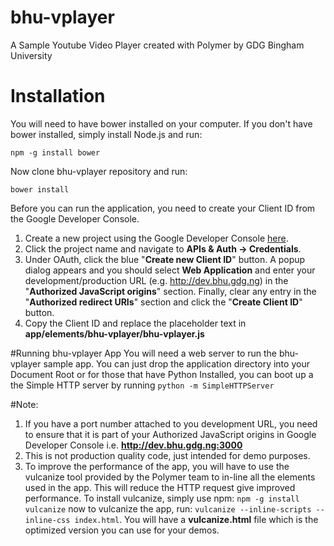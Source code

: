 # bhu-vplayer
A Sample Youtube Video Player created with Polymer by GDG Bingham University

# Installation
You will need to have bower installed on your computer. If you don't have bower installed, simply install Node.js and run:

```npm -g install bower```

Now clone bhu-vplayer repository and run:

``` bower install ```

Before you can run the application, you need to create your Client ID from the Google Developer Console.

1. Create a new project using the Google Developer Console [here](https://console.developers.google.com/project).
2. Click the project name and navigate to **APIs & Auth -> Credentials**.
3. Under OAuth, click the blue "**Create new Client ID**" button. A popup dialog appears and you should select **Web Application** and enter your development/production URL (e.g. http://dev.bhu.gdg.ng) in the "**Authorized JavaScript origins**" section. Finally, clear any entry in the "**Authorized redirect URIs**" section and click the "**Create Client ID**" button.
4. Copy the Client ID and replace the placeholder text in **app/elements/bhu-vplayer/bhu-vplayer.js**


#Running bhu-vplayer App
You will need a web server to run the bhu-vplayer sample app. You can just drop the application directory into your Document Root or for those that have Python Installed, you can boot up a the Simple HTTP server by running ``` python -m SimpleHTTPServer ```

#Note: 


1. If you have a port number attached to you development URL, you need to ensure that it is part of your Authorized JavaScript origins in Google Developer Console i.e. **http://dev.bhu.gdg.ng:3000**
2. This is not production quality code, just intended for demo purposes.
3. To improve the performance of the app, you will have to use the vulcanize tool provided by the Polymer team to in-line all the elements used in the app. This will reduce the HTTP request give improved performance. To install vulcanize, simply use npm:
```npm -g install vulcanize```
now to vulcanize the app, run:
```vulcanize --inline-scripts --inline-css index.html```. You will have a **vulcanize.html** file which is the optimized version you can use for your demos.